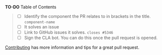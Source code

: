 **TO-DO**
Table of Contents
> - [ ] Identify the component the PR relates to in brackets in the title.
   `component-name` 
> - [ ] It solves an issue
  > - [ ] Link to GitHub issues it solves.
      `closes #5346`
> - [ ] Sign the CLA bot. You can do this once the pull request is opened.

[Contributing](https://github.com/zeoflow/material-elements/blob/master/docs/contributing.md)
has more information and tips for a great pull request.
